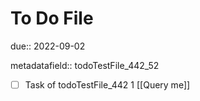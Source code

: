 # To Do File

due:: 2022-09-02

metadatafield:: todoTestFile_442_52

- [ ] Task of todoTestFile_442 1 [[Query me]]
